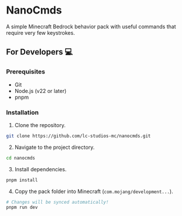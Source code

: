 # NanoCmds

A simple Minecraft Bedrock behavior pack with useful commands that require very few keystrokes.

## For Developers :computer:

### Prerequisites

- Git
- Node.js (v22 or later)
- pnpm

### Installation

1. Clone the repository.

```bash
git clone https://github.com/lc-studios-mc/nanocmds.git
```

2. Navigate to the project directory.

```bash
cd nanocmds
```

3. Install dependencies.

```bash
pnpm install
```

4. Copy the pack folder into Minecraft (`com.mojang/development...`).

```bash
# Changes will be synced automatically!
pnpm run dev
```
